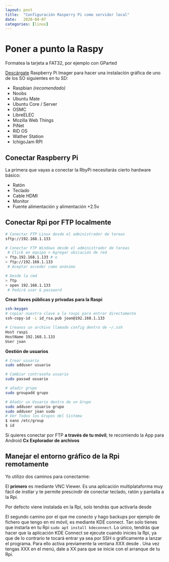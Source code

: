 ```yaml
---
layout: post
title:  "Configuración Rasperry Pi como servidor local"
date:   2020-04-07
categories: [linux]
---
```


# Poner a punto la Raspy

Formatea la tarjeta a FAT32, por ejemplo con GParted

[Descárgate](https://www.raspberrypi.org/downloads/) Raspberry Pi Imager para hacer una instalación gráfica de uno de los SO siguientes en tu SD:

* Raspbian *(recomendado)*
* Noobs
* Ubuntu Mate
* Ubuntu Core / Server
* OSMC
* LibreELEC
* Mozilla Web Things
* PiNet
* RID OS
* Wather Station
* IchigoJam RPI

## Conectar Raspberry Pi

La primera que vayas a conectar la RbyPi necesitarás cierto hardware básico:
* Ratón
* Teclado
* Cable HDMI
* Monitor
* Fuente alimentación y alimentación +2.5v


## Conectar Rpi por FTP localmente
```bash
# Conectar FTP Linux desde el administrador de tareas
sftp://192.168.1.133

# Conectar FTP Windows desde el administrador de tareas
 # Click en equipo > Agregar ubicación de red
> ftp.192.168.1.133 # o
> ftp://192.168.1.133
 # Aceptar acceder como anónimo

# Desde la cmd
> ftp
> open 192.168.1.133
 # Pedirá user & password
```

**Crear llaves públicas y privadas para la Raspi**
```bash
ssh-keygen
# copiar nuestra clave a la raspi para entrar directamente
ssh-copy-id -i id_rsa.pub joan@192.168.1.133

# Creanos un archivo llamado config dentro de ~/.ssh
Host raspi
HostName 192.168.1.133
User joan
```

**Gestión de usuarios**
```bash
# Crear usuario
sudo adduser usuario

# Cambiar contraseña usuario
sudo passwd usuario

# añadir grupo
sudo groupadd grupo

# Añadir un Usuario dentro de un Grupo
sudo adduser usuario grupo
sudo adduser joan sudo
# Ver Todos los Grupos del Sistema
$ nano /etc/group
$ id
```

Si quieres conectar por FTP **a través de tu móvil**, te recomiendo la App para Android **Cx Explorador de archivos**

## Manejar el entorno gráfico de la Rpi remotamente
Yo utilizo dos caminos para conectarme:

El **primero** es mediante VNC Viewer. Es una aplicación multiplataforma muy fácil de instlar y te permite prescindir de conectar teclado, ratón y pantalla a la Rpi.

Por defecto viene instalada en la Rpi, solo tendrás que activarla desde 


El segundo camino por el que me conecto y hago backups por ejemplo de fichero que tengo en mi móvil, es mediante KDE connect. Tan solo tienes que instarla en tu Rpi `sudo apt install kdeconnect`.
Lo único, tendrás que hacer que la aplicación KDE Connect se ejecute cuando inicies la Rpi, ya que de lo contrario te tocará entrar ya sea por SSH o gráficamente a lanzar el programa. Para ello activa previamente la ventana   XXX desde .
Una vez tengas XXX en el menú, dale a XX para que se inicie con el arranque de tu Rpi.

